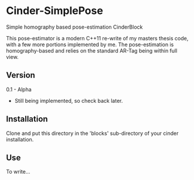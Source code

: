 # Cinder-SimplePose
Simple homography based pose-estimation CinderBlock

This pose-estimator is a modern C++11 re-write of my masters thesis code, with a few more portions implemented by me. The pose-estimation is homography-based and relies on the standard AR-Tag being within full view.

## Version

0.1 - Alpha
- Still being implemented, so check back later.

## Installation

Clone and put this directory in the 'blocks' sub-directory of your cinder installation.

## Use

To write...